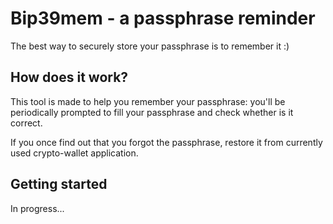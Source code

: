 # Bip39mem - a passphrase reminder

The best way to securely store your passphrase is to remember it :)


## How does it work?

This tool is made to help you remember your passphrase: you'll be periodically
prompted to fill your passphrase and check whether is it correct.

If you once find out that you forgot the passphrase, restore it from currently
used crypto-wallet application.


## Getting started

In progress...

